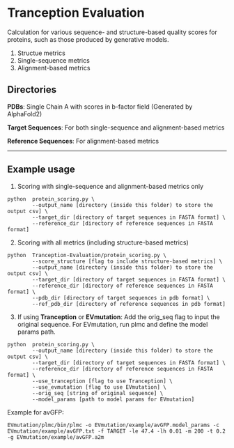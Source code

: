 # Tranception Evaluation

Calculation for various sequence- and structure-based quality scores for proteins, such as those produced by generative models.

1. Structue metrics
2. Single-sequence metrics
3. Alignment-based metrics

## Directories
**PDBs**: Single Chain A with scores in b-factor field (Generated by AlphaFold2)

**Target Sequences**: For both single-sequence and alignment-based metrics

**Reference Sequences**: For alignment-based metrics
***

## Example usage
1. Scoring with single-sequence and alignment-based metrics only
```
python  protein_scoring.py \
        --output_name [directory (inside this folder) to store the output csv] \
        --target_dir [directory of target sequences in FASTA format] \
        --reference_dir [directory of reference sequences in FASTA format]
```

2. Scoring with all metrics (including structure-based metrics)
```
python  Tranception-Evaluation/protein_scoring.py \
        --score_structure [flag to include structure-based metrics] \
        --output_name [directory (inside this folder) to store the output csv] \
        --target_dir [directory of target sequences in FASTA format] \
        --reference_dir [directory of reference sequences in FASTA format] \
        --pdb_dir [directory of target sequences in pdb format] \
        --ref_pdb_dir [directory of reference sequences in pdb format]
```

3. If using **Tranception** or **EVmutation**: Add the orig_seq flag to input the original sequence. For EVmutation, run plmc and define the model params path.
```
python  protein_scoring.py \
        --output_name [directory (inside this folder) to store the output csv] \
        --target_dir [directory of target sequences in FASTA format] \
        --reference_dir [directory of reference sequences in FASTA format] \
        --use_tranception [flag to use Tranception] \ 
        --use_evmutation [flag to use EVmutation] \
        --orig_seq [string of original sequence] \
        --model_params [path to model params for EVmutation]
```

Example for avGFP:
```
EVmutation/plmc/bin/plmc -o EVmutation/example/avGFP.model_params -c EVmutation/example/avGFP.txt -f TARGET -le 47.4 -lh 0.01 -m 200 -t 0.2 -g EVmutation/example/avGFP.a2m

```